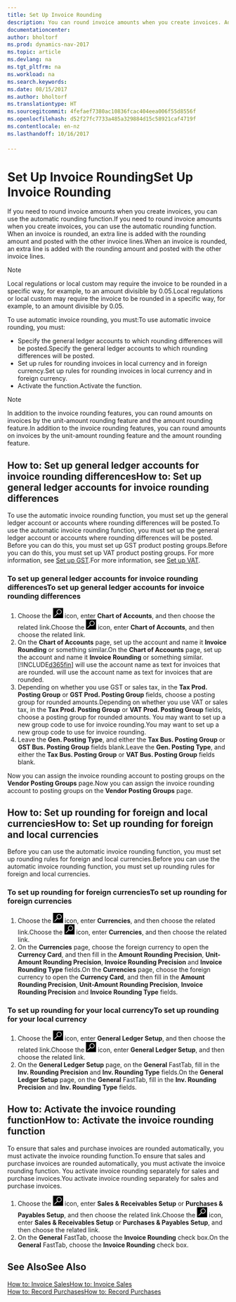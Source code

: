 ```yaml
---
title: Set Up Invoice Rounding
description: You can round invoice amounts when you create invoices. Additionally, local regulations or custom may require you to round in a specific way, for example, to an amount divisible by 0.05.
documentationcenter: 
author: bholtorf
ms.prod: dynamics-nav-2017
ms.topic: article
ms.devlang: na
ms.tgt_pltfrm: na
ms.workload: na
ms.search.keywords: 
ms.date: 08/15/2017
ms.author: bholtorf
ms.translationtype: HT
ms.sourcegitcommit: 4fefaef7380ac10836fcac404eea006f55d8556f
ms.openlocfilehash: d52f27fc7733a485a329884d15c58921caf4719f
ms.contentlocale: en-nz
ms.lasthandoff: 10/16/2017

---
```

# <a name="set-up-invoice-rounding"></a><span data-ttu-id="a9317-104">Set Up Invoice Rounding</span><span class="sxs-lookup"><span data-stu-id="a9317-104">Set Up Invoice Rounding</span></span>
<span data-ttu-id="a9317-105">If you need to round invoice amounts when you create invoices, you can use the automatic rounding function.</span><span class="sxs-lookup"><span data-stu-id="a9317-105">If you need to round invoice amounts when you create invoices, you can use the automatic rounding function.</span></span> <span data-ttu-id="a9317-106">When an invoice is rounded, an extra line is added with the rounding amount and posted with the other invoice lines.</span><span class="sxs-lookup"><span data-stu-id="a9317-106">When an invoice is rounded, an extra line is added with the rounding amount and posted with the other invoice lines.</span></span>

> [!NOTE]  
>  <span data-ttu-id="a9317-107">Local regulations or local custom may require the invoice to be rounded in a specific way, for example, to an amount divisible by 0.05.</span><span class="sxs-lookup"><span data-stu-id="a9317-107">Local regulations or local custom may require the invoice to be rounded in a specific way, for example, to an amount divisible by 0.05.</span></span>  
  
<span data-ttu-id="a9317-108">To use automatic invoice rounding, you must:</span><span class="sxs-lookup"><span data-stu-id="a9317-108">To use automatic invoice rounding, you must:</span></span>  
  
* <span data-ttu-id="a9317-109">Specify the general ledger accounts to which rounding differences will be posted.</span><span class="sxs-lookup"><span data-stu-id="a9317-109">Specify the general ledger accounts to which rounding differences will be posted.</span></span>  
* <span data-ttu-id="a9317-110">Set up rules for rounding invoices in local currency and in foreign currency.</span><span class="sxs-lookup"><span data-stu-id="a9317-110">Set up rules for rounding invoices in local currency and in foreign currency.</span></span>  
* <span data-ttu-id="a9317-111">Activate the function.</span><span class="sxs-lookup"><span data-stu-id="a9317-111">Activate the function.</span></span>  
  
> [!NOTE]  
>  <span data-ttu-id="a9317-112">In addition to the invoice rounding features, you can round amounts on invoices by the unit-amount rounding feature and the amount rounding feature.</span><span class="sxs-lookup"><span data-stu-id="a9317-112">In addition to the invoice rounding features, you can round amounts on invoices by the unit-amount rounding feature and the amount rounding feature.</span></span>  
 
## <a name="how-to-set-up-general-ledger-accounts-for-invoice-rounding-differences"></a><span data-ttu-id="a9317-113">How to: Set up general ledger accounts for invoice rounding differences</span><span class="sxs-lookup"><span data-stu-id="a9317-113">How to: Set up general ledger accounts for invoice rounding differences</span></span>
<span data-ttu-id="a9317-114">To use the automatic invoice rounding function, you must set up the general ledger account or accounts where rounding differences will be posted.</span><span class="sxs-lookup"><span data-stu-id="a9317-114">To use the automatic invoice rounding function, you must set up the general ledger account or accounts where rounding differences will be posted.</span></span> <span data-ttu-id="a9317-115">Before you can do this, you must set up GST product posting groups.</span><span class="sxs-lookup"><span data-stu-id="a9317-115">Before you can do this, you must set up VAT product posting groups.</span></span> <span data-ttu-id="a9317-116">For more information, see [Set up GST](finance-setup-vat.md).</span><span class="sxs-lookup"><span data-stu-id="a9317-116">For more information, see [Set up VAT](finance-setup-vat.md).</span></span>  
  
### <a name="to-set-up-general-ledger-accounts-for-invoice-rounding-differences"></a><span data-ttu-id="a9317-117">To set up general ledger accounts for invoice rounding differences</span><span class="sxs-lookup"><span data-stu-id="a9317-117">To set up general ledger accounts for invoice rounding differences</span></span>  
1. <span data-ttu-id="a9317-118">Choose the ![Search for Page or Report](media/ui-search/search_small.png "Search for Page or Report icon") icon, enter **Chart of Accounts**, and then choose the related link.</span><span class="sxs-lookup"><span data-stu-id="a9317-118">Choose the ![Search for Page or Report](media/ui-search/search_small.png "Search for Page or Report icon") icon, enter **Chart of Accounts**, and then choose the related link.</span></span>  
2. <span data-ttu-id="a9317-119">On the **Chart of Accounts** page, set up the account and name it **Invoice Rounding** or something similar.</span><span class="sxs-lookup"><span data-stu-id="a9317-119">On the **Chart of Accounts** page, set up the account and name it **Invoice Rounding** or something similar.</span></span> [!INCLUDE[d365fin](includes/d365fin_md.md)]<span data-ttu-id="a9317-120"> will use the account name as text for invoices that are rounded.</span><span class="sxs-lookup"><span data-stu-id="a9317-120"> will use the account name as text for invoices that are rounded.</span></span>  
3. <span data-ttu-id="a9317-121">Depending on whether you use GST or sales tax, in the **Tax Prod. Posting Group** or **GST Prod. Posting Group** fields, choose a posting group for rounded amounts.</span><span class="sxs-lookup"><span data-stu-id="a9317-121">Depending on whether you use VAT or sales tax, in the **Tax Prod. Posting Group** or **VAT Prod. Posting Group** fields, choose a posting group for rounded amounts.</span></span> <span data-ttu-id="a9317-122">You may want to set up a new group code to use for invoice rounding.</span><span class="sxs-lookup"><span data-stu-id="a9317-122">You may want to set up a new group code to use for invoice rounding.</span></span>
4. <span data-ttu-id="a9317-123">Leave the **Gen. Posting Type**, and either the **Tax Bus. Posting Group** or **GST Bus. Posting Group** fields blank.</span><span class="sxs-lookup"><span data-stu-id="a9317-123">Leave the **Gen. Posting Type**, and either the **Tax Bus. Posting Group** or **VAT Bus. Posting Group** fields blank.</span></span> <!-- Why do we say to leave these blank, when there are a lot of other fields we also leave blank but don't mention? -->  
  
<span data-ttu-id="a9317-124">Now you can assign the invoice rounding account to posting groups on the **Vendor Posting Groups** page.</span><span class="sxs-lookup"><span data-stu-id="a9317-124">Now you can assign the invoice rounding account to posting groups on the **Vendor Posting Groups** page.</span></span>  <!-- Why only the vendor posting groups? -->

## <a name="how-to-set-up-rounding-for-foreign-and-local-currencies"></a><span data-ttu-id="a9317-125">How to: Set up rounding for foreign and local currencies</span><span class="sxs-lookup"><span data-stu-id="a9317-125">How to: Set up rounding for foreign and local currencies</span></span>
<span data-ttu-id="a9317-126">Before you can use the automatic invoice rounding function, you must set up rounding rules for foreign and local currencies.</span><span class="sxs-lookup"><span data-stu-id="a9317-126">Before you can use the automatic invoice rounding function, you must set up rounding rules for foreign and local currencies.</span></span>

### <a name="to-set-up-rounding-for-foreign-currencies"></a><span data-ttu-id="a9317-127">To set up rounding for foreign currencies</span><span class="sxs-lookup"><span data-stu-id="a9317-127">To set up rounding for foreign currencies</span></span>  
1. <span data-ttu-id="a9317-128">Choose the ![Search for Page or Report](media/ui-search/search_small.png "Search for Page or Report icon") icon, enter **Currencies**, and then choose the related link.</span><span class="sxs-lookup"><span data-stu-id="a9317-128">Choose the ![Search for Page or Report](media/ui-search/search_small.png "Search for Page or Report icon") icon, enter **Currencies**, and then choose the related link.</span></span>  
2. <span data-ttu-id="a9317-129">On the **Currencies** page, choose the foreign currency to open the **Currency Card**, and then fill in the **Amount Rounding Precision**, **Unit-Amount Rounding Precision**, **Invoice Rounding Precision** and **Invoice Rounding Type** fields.</span><span class="sxs-lookup"><span data-stu-id="a9317-129">On the **Currencies** page, choose the foreign currency to open the **Currency Card**, and then fill in the **Amount Rounding Precision**, **Unit-Amount Rounding Precision**, **Invoice Rounding Precision** and **Invoice Rounding Type** fields.</span></span>
  
### <a name="to-set-up-rounding-for-your-local-currency"></a><span data-ttu-id="a9317-130">To set up rounding for your local currency</span><span class="sxs-lookup"><span data-stu-id="a9317-130">To set up rounding for your local currency</span></span>
1. <span data-ttu-id="a9317-131">Choose the ![Search for Page or Report](media/ui-search/search_small.png "Search for Page or Report icon") icon, enter **General Ledger Setup**, and then choose the related link.</span><span class="sxs-lookup"><span data-stu-id="a9317-131">Choose the ![Search for Page or Report](media/ui-search/search_small.png "Search for Page or Report icon") icon, enter **General Ledger Setup**, and then choose the related link.</span></span>  
2. <span data-ttu-id="a9317-132">On the **General Ledger Setup** page, on the **General** FastTab, fill in the **Inv. Rounding Precision** and **Inv. Rounding Type** fields.</span><span class="sxs-lookup"><span data-stu-id="a9317-132">On the **General Ledger Setup** page, on the **General** FastTab, fill in the **Inv. Rounding Precision** and **Inv. Rounding Type** fields.</span></span>  

## <a name="how-to-activate-the-invoice-rounding-function"></a><span data-ttu-id="a9317-133">How to: Activate the invoice rounding function</span><span class="sxs-lookup"><span data-stu-id="a9317-133">How to: Activate the invoice rounding function</span></span>  
<span data-ttu-id="a9317-134">To ensure that sales and purchase invoices are rounded automatically, you must activate the invoice rounding function.</span><span class="sxs-lookup"><span data-stu-id="a9317-134">To ensure that sales and purchase invoices are rounded automatically, you must activate the invoice rounding function.</span></span> <span data-ttu-id="a9317-135">You activate invoice rounding separately for sales and purchase invoices.</span><span class="sxs-lookup"><span data-stu-id="a9317-135">You activate invoice rounding separately for sales and purchase invoices.</span></span>

1. <span data-ttu-id="a9317-136">Choose the ![Search for Page or Report](media/ui-search/search_small.png "Search for Page or Report icon") icon, enter **Sales & Receivables Setup** or **Purchases & Payables Setup**, and then choose the related link.</span><span class="sxs-lookup"><span data-stu-id="a9317-136">Choose the ![Search for Page or Report](media/ui-search/search_small.png "Search for Page or Report icon") icon, enter **Sales & Receivables Setup** or **Purchases & Payables Setup**, and then choose the related link.</span></span>  
2. <span data-ttu-id="a9317-137">On the **General** FastTab, choose the **Invoice Rounding** check box.</span><span class="sxs-lookup"><span data-stu-id="a9317-137">On the **General** FastTab, choose the **Invoice Rounding** check box.</span></span>  
  
## <a name="see-also"></a><span data-ttu-id="a9317-138">See Also</span><span class="sxs-lookup"><span data-stu-id="a9317-138">See Also</span></span>  
[<span data-ttu-id="a9317-139">How to: Invoice Sales</span><span class="sxs-lookup"><span data-stu-id="a9317-139">How to: Invoice Sales</span></span>](sales-how-invoice-sales.md)  
[<span data-ttu-id="a9317-140">How to: Record Purchases</span><span class="sxs-lookup"><span data-stu-id="a9317-140">How to: Record Purchases</span></span>](purchasing-how-record-purchases.md)
